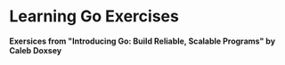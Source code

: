 Learning Go Exercises
=====================

**Exersices from "Introducing Go: Build Reliable, Scalable Programs" by Caleb Doxsey**



